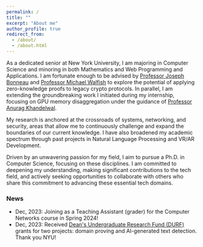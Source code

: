 ```yaml
---
permalink: /
title: ""
excerpt: "About me"
author_profile: true
redirect_from: 
  - /about/
  - /about.html
---
```

As a dedicated senior at New York University, I am majoring in Computer Science and minoring in both Mathematics and Web Programming and Applications. I am fortunate enough to be advised by [Professor Joseph Bonneau](https://jbonneau.com/) and [Professor Michael Walfish](https://cs.nyu.edu/~mwalfish/) to explore the potential of applying zero-knowledge proofs to legacy crypto protocols. In parallel, I am extending the groundbreaking work I initiated during my internship, focusing on GPU memory disaggregation under the guidance of [Professor Anurag Khandelwal](https://www.anuragkhandelwal.com).

My research is anchored at the crossroads of systems, networking, and security, areas that allow me to continuously challenge and expand the boundaries of our current knowledge. I have also broadened my academic spectrum through past projects in Natural Language Processing and VR/AR Development.

Driven by an unwavering passion for my field, I aim to pursue a Ph.D. in Computer Science, focusing on these disciplines. I am committed to deepening my understanding, making significant contributions to the tech field, and actively seeking opportunities to collaborate with others who share this commitment to advancing these essential tech domains.


### News
- Dec, 2023: Joining as a Teaching Assistant (grader) for the Computer Networks course in Spring 2024!
- Dec, 2023: Received [Dean's Undergraduate Research Fund (DURF)](https://cas.nyu.edu/undergraduate-research/deans-undergraduate-research-fund/DURFG.html) grants for two projects: domain proving and AI-generated text detection. Thank you NYU!
